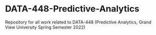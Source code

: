# DATA-448-Predictive-Analytics

Repository for all work related to DATA-448 (Predictive Analytics, Grand View University Spring Semester 2022)
